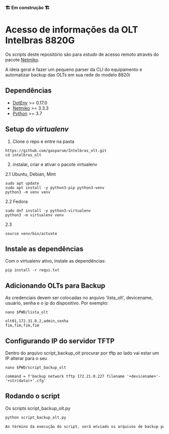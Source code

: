 **🏗️ Em construção 🏗️**

# Acesso de informações da OLT Intelbras 8820G

Os scripts deste repositório são para *estudo* de acesso remoto através do pacote [Netmiko](https://pypi.org/project/netmiko/).

A ideia geral é fazer um pequeno parser da CLI do equipamento e automatizar backup das OLTs em sua rede do modelo 8820i


## Dependências
- [DotEnv](https://pypi.org/project/python-dotenv/) >= 0.17.0
- [Netmiko](https://pypi.org/project/netmiko/) >= 3.3.3
- [Python](https://www.python.org/) >= 3.7

## Setup do *virtualenv*

1. Clone o repo e entre na pasta 
```
https://github.com/gasparum/Intelbras_olt.git
cd intelbras_olt
```
2. instalar, criar e ativar o pacote virtualenv

2.1 Ubuntu, Debian, Mint
```
sudo apt update
sudo apt install -y python3-pip python3-venv
python3 -m venv venv
```
2.2 Fedora
```
sudo dnf install -y python3-virtualenv
python3 -m virtualenv venv
```
2.3
```
source venv/bin/actvate
```

## Instale as dependências

Com o virtualenv ativo, instale as dependências:
```
pip install -r requi.txt
```

## Adicionando OLTs para Backup

As credenciais devem ser colocadas no arquivo 'lista_olt', devicename, usuário, senha e o ip do dispositivo. Por exemplo:
```
nano $PWD/lista_olt
```
```
olt01,172.31.0.2,admin,senha
fim,fim,fim,fim
```
## Configurando IP do servidor TFTP
Dentro do arquivo script_backup_olt procurar por tftp ao lado vai estar um IP alterar para o seu 
```
nano $PWD/script_backup_olt
```
```
command = f'backup network tftp 172.21.0.227 filename '+devicename+'-'+str(data)+'.cfg'
```

## Rodando o script
Os scripts script_backup_olt.py
```sh
python script_backup_olt.py

Ao término da execução do script, será enviado os arquivos de backup para o IP do servidor FTP
